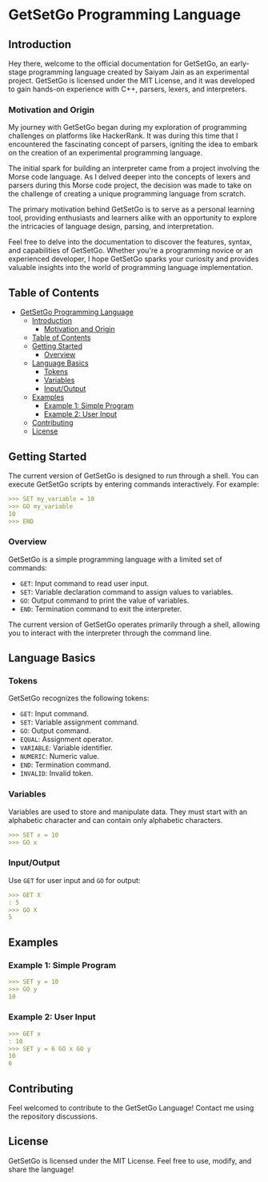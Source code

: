 # GetSetGo Programming Language

## Introduction

Hey there, welcome to the official documentation for GetSetGo, an early-stage programming language created by Saiyam Jain as an experimental project. GetSetGo is licensed under the MIT License, and it was developed to gain hands-on experience with C++, parsers, lexers, and interpreters.

### Motivation and Origin

My journey with GetSetGo began during my exploration of programming challenges on platforms like HackerRank. It was during this time that I encountered the fascinating concept of parsers, igniting the idea to embark on the creation of an experimental programming language.

The initial spark for building an interpreter came from a project involving the Morse code language. As I delved deeper into the concepts of lexers and parsers during this Morse code project, the decision was made to take on the challenge of creating a unique programming language from scratch.

The primary motivation behind GetSetGo is to serve as a personal learning tool, providing enthusiasts and learners alike with an opportunity to explore the intricacies of language design, parsing, and interpretation.

Feel free to delve into the documentation to discover the features, syntax, and capabilities of GetSetGo. Whether you're a programming novice or an experienced developer, I hope GetSetGo sparks your curiosity and provides valuable insights into the world of programming language implementation.

## Table of Contents

- [GetSetGo Programming Language](#getsetgo-programming-language)
  - [Introduction](#introduction)
    - [Motivation and Origin](#motivation-and-origin)
  - [Table of Contents](#table-of-contents)
  - [Getting Started](#getting-started)
    - [Overview](#overview)
  - [Language Basics](#language-basics)
    - [Tokens](#tokens)
    - [Variables](#variables)
    - [Input/Output](#inputoutput)
  - [Examples](#examples)
    - [Example 1: Simple Program](#example-1-simple-program)
    - [Example 2: User Input](#example-2-user-input)
  - [Contributing](#contributing)
  - [License](#license)

## Getting Started

The current version of GetSetGo is designed to run through a shell. You can execute GetSetGo scripts by entering commands interactively. For example:

```markdown
>>> SET my_variable = 10
>>> GO my_variable
10
>>> END
```

### Overview

GetSetGo is a simple programming language with a limited set of commands:

- `GET`: Input command to read user input.
- `SET`: Variable declaration command to assign values to variables.
- `GO`: Output command to print the value of variables.
- `END`: Termination command to exit the interpreter.

The current version of GetSetGo operates primarily through a shell, allowing you to interact with the interpreter through the command line.

## Language Basics

### Tokens

GetSetGo recognizes the following tokens:

- `GET`: Input command.
- `SET`: Variable assignment command.
- `GO`: Output command.
- `EQUAL`: Assignment operator.
- `VARIABLE`: Variable identifier.
- `NUMERIC`: Numeric value.
- `END`: Termination command.
- `INVALID`: Invalid token.

### Variables

Variables are used to store and manipulate data. They must start with an alphabetic character and can contain only alphabetic characters.

```markdown
>>> SET x = 10
>>> GO x
```

### Input/Output

Use `GET` for user input and `GO` for output:

```markdown
>>> GET X
: 5
>>> GO X
5
```

## Examples

### Example 1: Simple Program

```markdown
>>> SET y = 10
>>> GO y
10
```

### Example 2: User Input

```markdown
>>> GET x
: 10
>>> SET y = 6 GO x GO y
10
6
```

## Contributing

Feel welcomed to contribute to the GetSetGo Language! Contact me using the repository discussions.

## License

GetSetGo is licensed under the MIT License. Feel free to use, modify, and share the language!

